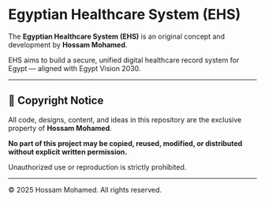 # Egyptian Healthcare System (EHS)

The **Egyptian Healthcare System (EHS)** is an original concept and development by **Hossam Mohamed**.

EHS aims to build a secure, unified digital healthcare record system for Egypt — aligned with Egypt Vision 2030.

---

## 🚫 Copyright Notice

All code, designs, content, and ideas in this repository are the exclusive property of **Hossam Mohamed**.

**No part of this project may be copied, reused, modified, or distributed without explicit written permission.**

Unauthorized use or reproduction is strictly prohibited.

---

© 2025 Hossam Mohamed. All rights reserved.
